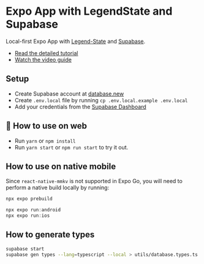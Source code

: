 # Expo App with LegendState and Supabase

Local-first Expo App with [Legend-State](https://legendapp.com/open-source/state/v3/) and [Supabase](https://supabase.com/).

- [Read the detailed tutorial](https://supabase.link/local-first-expo-legend-state)
- [Watch the video guide](https://supabase.link/local-first-expo-legend-state-yt)

## Setup

- Create Supabase account at [database.new](https://database.new)
- Create `.env.local` file by running `cp .env.local.example .env.local`
- Add your credentials from the [Supabase Dashboard](https://supabase.com/dashboard/project/_/settings/api)

## 🚀 How to use on web

- Run `yarn` or `npm install`
- Run `yarn start` or `npm run start` to try it out.

## How to use on native mobile

Since `react-native-mmkv` is not supported in Expo Go, you will need to perform a native build locally by running:

```js
npx expo prebuild

npx expo run:android
npx expo run:ios
```

## How to generate types

```bash
supabase start
supabase gen types --lang=typescript --local > utils/database.types.ts
```
